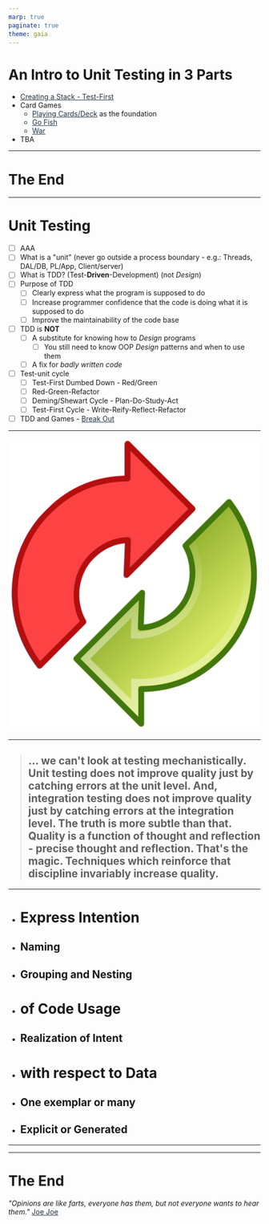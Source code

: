```yaml
---
marp: true
paginate: true
theme: gaia
---
```


# An Intro to Unit Testing in 3 Parts

* [Creating a Stack - Test-First](./Stack.html)
* Card Games
  * [Playing Cards/Deck](./Cards.html) as the foundation
  * [Go Fish](./GoFish.html)
  * [War](./War.html)
* TBA

----

<!-- _backgroundColor: #222 -->
<style scoped>
a { color: #234}
</style>

# The End

----

# Unit Testing

- [ ] AAA
- [ ] What is a "unit" (never go outside a process boundary - e.g.: Threads, DAL/DB, PL/App, Client/server)
- [ ] What is TDD? (Test-**Driven**-Development) (not *Design*)
- [ ] Purpose of TDD
  - [ ] Clearly express what the program is supposed to do
  - [ ] Increase programmer confidence that the code is doing what it is supposed to do
  - [ ] Improve the maintainability of the code base
- [ ] TDD is **NOT**
  - [ ] A substitute for knowing how to *Design* programs
    - [ ] You still need to know OOP *Design* patterns and when to use them
  - [ ] A fix for *badly written code*
- [ ] Test-unit cycle
  - [ ] Test-First Dumbed Down - Red/Green
  - [ ] Red-Green-Refactor
  - [ ] Deming/Shewart Cycle - Plan-Do-Study-Act
  - [ ] Test-First Cycle - Write-Reify-Reflect-Refactor
- [ ] TDD and Games - [Break Out](https://github.com/RoryDungan/Unity-TDD-Example)

----

![](./images/synchronize-150123-custom.png)

----

> ## ... we can't look at testing mechanistically. Unit testing does not improve quality just by catching errors at the unit level. And, integration testing does not improve quality just by catching errors at the integration level. The truth is more subtle than that. Quality is a function of thought and reflection - precise thought and reflection. That's the magic. Techniques which reinforce that discipline invariably increase quality.

<!-- _footer: https://michaelfeathers.typepad.com/michael_feathers_blog/2008/06/the-flawed-theo.html -->

----

- # **Express Intention**
* ## Naming
* ## Grouping and Nesting 
- # of **Code Usage**
* ## Realization of Intent 
- # with respect to **Data**
* ## One exemplar or many
* ## Explicit or Generated


----


----

<!-- _backgroundColor: #222 -->
<style scoped>
a { color: #234}
</style>

# The End

*"Opinions are like farts, everyone has them, but not everyone wants to hear them."*
[Joe Joe](https://www.youtube.com/watch?v=NzPGxr5xKtk&lc=UgwONINq9-akwUKBCop4AaABAg)
